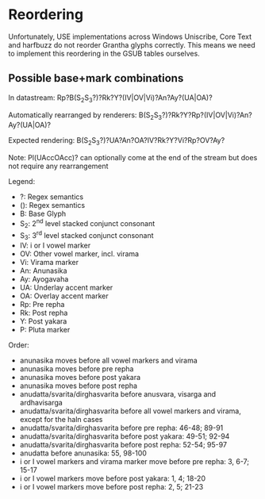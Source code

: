 # Reordering

Unfortunately, USE implementations across Windows Uniscribe, Core Text and harfbuzz do not reorder Grantha glyphs correctly. This means we need to implement this reordering in the GSUB tables ourselves.

## Possible base+mark combinations

In datastream:
Rp?B(S<sub>2</sub>S<sub>3</sub>?)?Rk?Y?(IV|OV|Vi)?An?Ay?(UA|OA)?

Automatically rearranged by renderers:
B(S<sub>2</sub>S<sub>3</sub>?)?Rk?Y?Rp?(IV|OV|Vi)?An?Ay?(UA|OA)?

Expected rendering:
B(S<sub>2</sub>S<sub>3</sub>?)?UA?An?OA?IV?Rk?Y?Vi?Rp?OV?Ay?

Note: Pl(UAccOAcc)? can optionally come at the end of the stream but does not require any rearrangement

Legend:

* ?: Regex semantics
* (): Regex semantics
* B: Base Glyph
* S<sub>2</sub>: 2<sup>nd</sup> level stacked conjunct consonant
* S<sub>3</sub>: 3<sup>rd</sup> level stacked conjunct consonant
* IV: i or I vowel marker
* OV: Other vowel marker, incl. virama
* Vi: Virama marker
* An: Anunasika
* Ay: Ayogavaha
* UA: Underlay accent marker
* OA: Overlay accent marker
* Rp: Pre repha
* Rk: Post repha
* Y: Post yakara
* P: Pluta marker

Order:

* anunasika moves before all vowel markers and virama
* anunasika moves before pre repha
* anunasika moves before post yakara
* anunasika moves before post repha
* anudatta/svarita/dirghasvarita before anusvara, visarga and ardhavisarga
* anudatta/svarita/dirghasvarita before all vowel markers and virama, except for the haln cases
* anudatta/svarita/dirghasvarita before pre repha: 46-48; 89-91
* anudatta/svarita/dirghasvarita before post yakara: 49-51; 92-94
* anudatta/svarita/dirghasvarita before post repha: 52-54; 95-97
* anudatta before anunasika: 55, 98-100
* i or I vowel markers and virama marker move before pre repha: 3, 6-7; 15-17
* i or I vowel markers move before post yakara: 1, 4; 18-20
* i or I vowel markers move before post repha: 2, 5; 21-23

